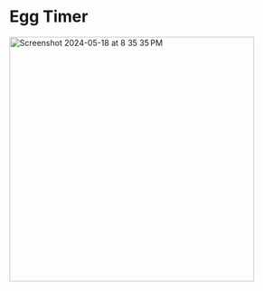 # Egg Timer
<img width="433" alt="Screenshot 2024-05-18 at 8 35 35 PM" src="https://github.com/Sohamkayal4103/EggTimer/assets/87575770/5ff0bdcc-658f-483b-adfd-e773c9f73694">
